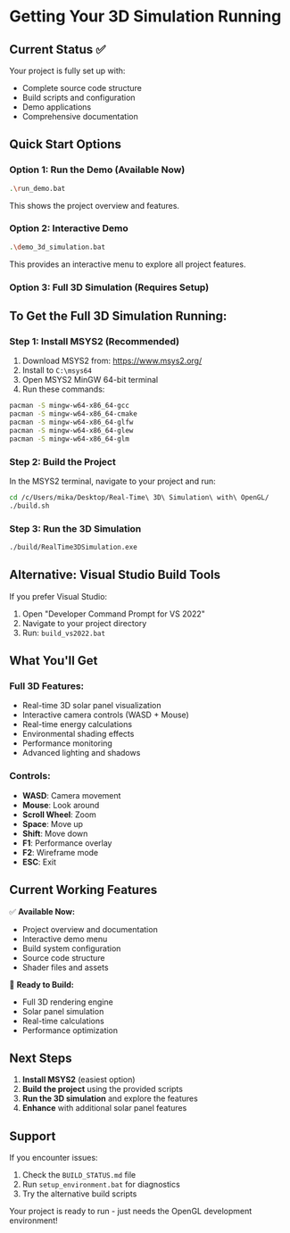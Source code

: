 # Getting Your 3D Simulation Running

## Current Status ✅
Your project is fully set up with:
- Complete source code structure
- Build scripts and configuration
- Demo applications
- Comprehensive documentation

## Quick Start Options

### Option 1: Run the Demo (Available Now)
```bash
.\run_demo.bat
```
This shows the project overview and features.

### Option 2: Interactive Demo
```bash
.\demo_3d_simulation.bat
```
This provides an interactive menu to explore all project features.

### Option 3: Full 3D Simulation (Requires Setup)

## To Get the Full 3D Simulation Running:

### Step 1: Install MSYS2 (Recommended)
1. Download MSYS2 from: https://www.msys2.org/
2. Install to `C:\msys64`
3. Open MSYS2 MinGW 64-bit terminal
4. Run these commands:
```bash
pacman -S mingw-w64-x86_64-gcc
pacman -S mingw-w64-x86_64-cmake
pacman -S mingw-w64-x86_64-glfw
pacman -S mingw-w64-x86_64-glew
pacman -S mingw-w64-x86_64-glm
```

### Step 2: Build the Project
In the MSYS2 terminal, navigate to your project and run:
```bash
cd /c/Users/mika/Desktop/Real-Time\ 3D\ Simulation\ with\ OpenGL/
./build.sh
```

### Step 3: Run the 3D Simulation
```bash
./build/RealTime3DSimulation.exe
```

## Alternative: Visual Studio Build Tools

If you prefer Visual Studio:
1. Open "Developer Command Prompt for VS 2022"
2. Navigate to your project directory
3. Run: `build_vs2022.bat`

## What You'll Get

### Full 3D Features:
- Real-time 3D solar panel visualization
- Interactive camera controls (WASD + Mouse)
- Real-time energy calculations
- Environmental shading effects
- Performance monitoring
- Advanced lighting and shadows

### Controls:
- **WASD**: Camera movement
- **Mouse**: Look around
- **Scroll Wheel**: Zoom
- **Space**: Move up
- **Shift**: Move down
- **F1**: Performance overlay
- **F2**: Wireframe mode
- **ESC**: Exit

## Current Working Features

✅ **Available Now:**
- Project overview and documentation
- Interactive demo menu
- Build system configuration
- Source code structure
- Shader files and assets

🔄 **Ready to Build:**
- Full 3D rendering engine
- Solar panel simulation
- Real-time calculations
- Performance optimization

## Next Steps

1. **Install MSYS2** (easiest option)
2. **Build the project** using the provided scripts
3. **Run the 3D simulation** and explore the features
4. **Enhance** with additional solar panel features

## Support

If you encounter issues:
1. Check the `BUILD_STATUS.md` file
2. Run `setup_environment.bat` for diagnostics
3. Try the alternative build scripts

Your project is ready to run - just needs the OpenGL development environment!
